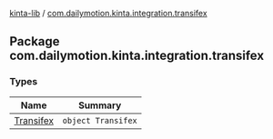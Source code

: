[kinta-lib](../index.md) / [com.dailymotion.kinta.integration.transifex](./index.md)

## Package com.dailymotion.kinta.integration.transifex

### Types

| Name | Summary |
|---|---|
| [Transifex](-transifex/index.md) | `object Transifex` |
